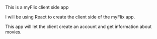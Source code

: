 This is a myFlix client side app

I will be using React to create the client side of the myFlix app.

This app will let the client create an account and get information about movies.